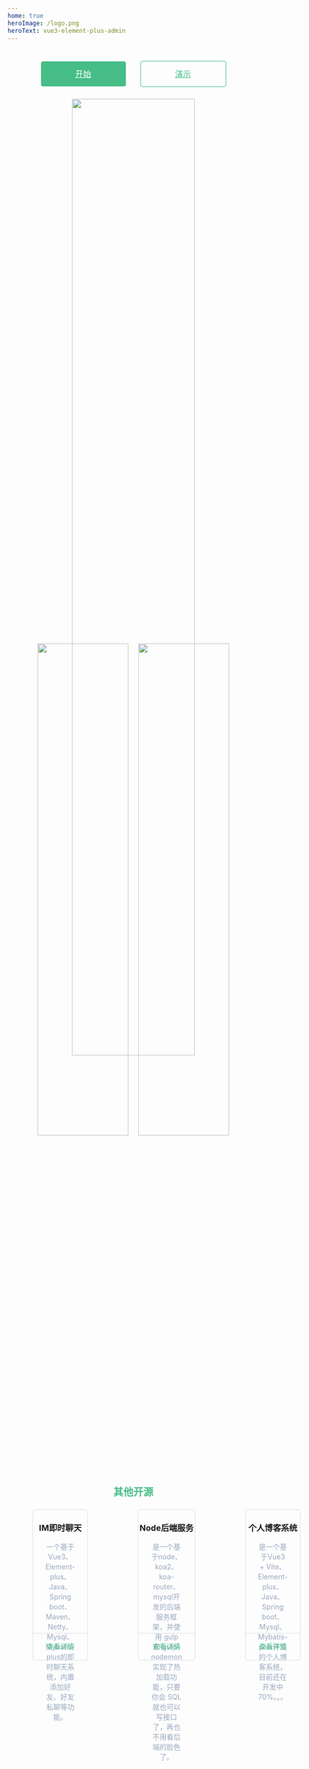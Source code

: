 ```yaml
---
home: true
heroImage: /logo.png
heroText: vue3-element-plus-admin
---
```


<div class="btn-box">
  <a href="./views/start/" class="start">开始</a>
  <a href="http://frame.gumingchen.icu" target="blank" class="demo">演示</a>
</div>

<div class="img-box">
  <img class="home-img" src="http://oss.gumingchen.icu/frame/home.jpg" />
  <img class="personal-img" src="http://oss.gumingchen.icu/frame/personal.jpg" />
  <img class="file-img" src="http://oss.gumingchen.icu/frame/file.jpg" />
</div>

<div class="other-title">其他开源</div>
<div class="other-box">
  <div>
    <h3>IM即时聊天</h3>
    <p>一个基于Vue3、Element-plus、Java、Spring boot、Maven、Netty、Mysql、Mybatis-plus的即时聊天系统，内置添加好友、好友私聊等功能。</p>
    <a href="https://github.com/gmingchen/vue3-element-plus-im" target="blank">查看详情</a>
  </div>
  <div>
    <h3>Node后端服务</h3>
    <p>是一个基于node、koa2、koa-router、mysql开发的后端服务框架，并使用 gulp 和 gulp-nodemon 实现了热加载功能，只要你会 SQL 就也可以写接口了，再也不用看后端的脸色了。</p>
    <a href="https://github.com/gmingchen/node-server" target="blank">查看详情</a>
  </div>
  <div>
    <h3>个人博客系统</h3>
    <p>是一个基于Vue3 + Vite、Element-plus、Java、Spring boot、Mysql、Mybatis-plus开发的个人博客系统，目前还在开发中 70%。。。</p>
    <a href="https://github.com/gmingchen/vue3-element-plus-blog" target="blank">查看详情</a>
  </div>
</div>

<style>
.home {
  max-width: 1200px!important;
}
.home .hero img {
  height: 200px;
}
.home .hero .description {
  font-size: 14px!important;
}

.btn-box {
  height: 100px;
  width: 400px;
  margin: 0 auto;
  display: flex;
  justify-content: space-around;
  align-items: center;
}
.btn-box a {
  display: inline-block;
  height: 50px;
  width: 170px;
  line-height: 50px;
  text-align:center;
  font-size: 1rem;
  border-radius: 4px;
}
.btn-box .start {
  background: #46bd87;
  color: #fff;
}
.btn-box .start:hover {
  background: #7dd0ab
}
.btn-box .demo {
  border: 1px solid #46bd87;
  color: #46bd87;
}
.btn-box .demo:hover {
  background: rgba(19, 206, 102, 0.15)
}

.img-box {
  position: relative;
  margin-bottom: 40px;
  text-align: center;
}
.img-box .home-img {
  position: relative;
  width: 70%;
  z-index: 10;
}
.img-box .personal-img {
  position: absolute;
  width: 60%;
  left: 0;
  bottom: 4px;
  z-index: 0;
}
.img-box .file-img {
  position: absolute;
  width: 60%;
  right: 0;
  bottom: 4px;
  z-index: 0;
}

.other-title {
  font-size: 1.25rem;
  line-height: 1.75rem;
  font-weight: 700;
  text-align: center;
  color: #46bd87;
}
.other-box {
  margin: 20px 0 40px 0;
  display: flex;
  justify-content: space-around;
}
.other-box > div {
  position: relative;
  bottom: 0px;
  margin: 0 50px;
  height: 300px;
  width: 260px;
  border: 1px solid #dcdfe6;
  border-radius: 5px;
  text-align: center;
  transition: all .3s ease-in-out;
}
.other-box > div:hover {
  bottom: 6px;
  box-shadow:0 12px 32px 4px #edeff53d,0 8px 20px #edeff57a;
}
.other-box > div > p {
  font-size: 14px;
  color: #99a9bf;
  padding: 0 25px;
  line-height: 20px;
}
.other-box > div > a {
  height: 53px;
  line-height: 52px;
  font-size: 14px;
  color: #46bd87;
  text-align: center;
  border: 0;
  border-top: 1px solid #dcdfe6;
  padding: 0;
  cursor: pointer;
  width: 100%;
  position: absolute;
  bottom: 0;
  left: 0;
  border-radius: 0 0 5px 5px;
  transition: all .3s;
  text-decoration: none;
  display: block;
}
.other-box > div > a:hover {
  color: white;
  background: #46bd87;
}
</style>
